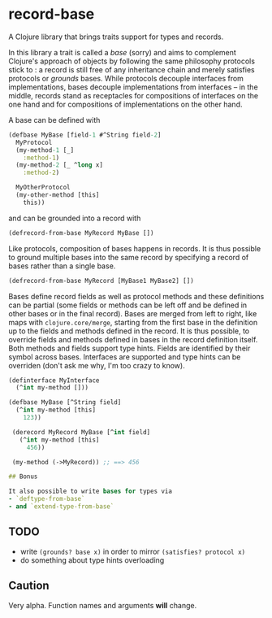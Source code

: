 # record-base

A Clojure library that brings traits support for types and records.

In this library a trait is called a *base* (sorry) and aims to complement Clojure's approach of objects by following the same philosophy protocols stick to : a record is still free of any inheritance chain and merely satisfies protocols or *grounds* bases. While protocols decouple interfaces from implementations, bases decouple implementations from interfaces – in the middle, records stand as receptacles for compositions of interfaces on the one hand and for compositions of implementations on the other hand.

A base can be defined with

```clojure
(defbase MyBase [field-1 #^String field-2]
  MyProtocol
  (my-method-1 [_]
    :method-1)
  (my-method-2 [_ ^long x]
    :method-2)

  MyOtherProtocol
  (my-other-method [this]
    this))
```

and can be grounded into a record with
```clojure
(defrecord-from-base MyRecord MyBase [])
```

Like protocols, composition of bases happens in records. It is thus possible to ground multiple bases into the same record by specifying a record of bases rather than a single base.
```clojure
(defrecord-from-base MyRecord [MyBase1 MyBase2] [])
```

Bases define record fields as well as protocol methods and these definitions can be partial (some fields or methods can be left off and be defined in other bases or in the final record). Bases are merged from left to right, like maps with `clojure.core/merge`, starting from the first base in the definition up to the fields and methods defined in the record. It is thus possible, to override fields and methods defined in bases in the record definition itself. Both methods and fields support type hints. Fields are identified by their symbol across bases. Interfaces are supported and type hints can be overriden (don't ask me why, I'm too crazy to know).
```clojure
(definterface MyInterface
  (^int my-method []))

(defbase MyBase [^String field]
  (^int my-method [this]
    123))

 (derecord MyRecord MyBase [^int field]
   (^int my-method [this]
     456))

 (my-method (->MyRecord)) ;; ==> 456

## Bonus

It also possible to write bases for types via
- `deftype-from-base`
- and `extend-type-from-base`
```

## TODO

- write `(grounds? base x)` in order to mirror `(satisfies? protocol x)`
- do something about type hints overloading

## Caution

Very alpha. Function names and arguments **will** change.

